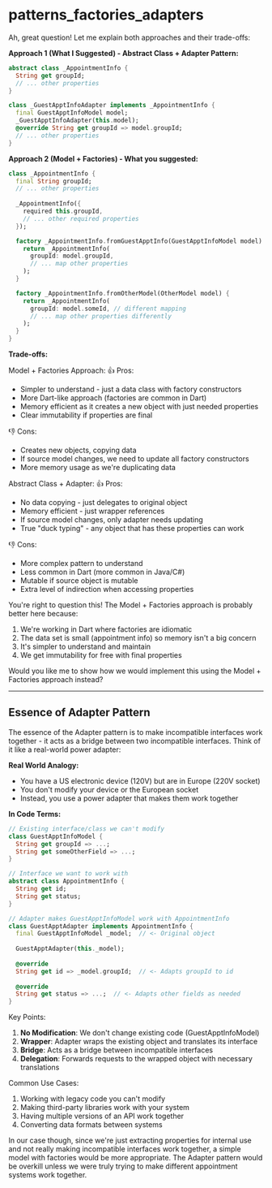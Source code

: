 # patterns_factories_adapters

Ah, great question! Let me explain both approaches and their trade-offs:

**Approach 1 (What I Suggested) - Abstract Class + Adapter Pattern:**
```dart
abstract class _AppointmentInfo {
  String get groupId;
  // ... other properties
}

class _GuestApptInfoAdapter implements _AppointmentInfo {
  final GuestApptInfoModel model;
  _GuestApptInfoAdapter(this.model);
  @override String get groupId => model.groupId;
  // ... other properties
}
```

**Approach 2 (Model + Factories) - What you suggested:**
```dart
class _AppointmentInfo {
  final String groupId;
  // ... other properties
  
  _AppointmentInfo({
    required this.groupId,
    // ... other required properties
  });

  factory _AppointmentInfo.fromGuestApptInfo(GuestApptInfoModel model) {
    return _AppointmentInfo(
      groupId: model.groupId,
      // ... map other properties
    );
  }

  factory _AppointmentInfo.fromOtherModel(OtherModel model) {
    return _AppointmentInfo(
      groupId: model.someId, // different mapping
      // ... map other properties differently
    );
  }
}
```

**Trade-offs:**

Model + Factories Approach:
👍 Pros:
- Simpler to understand - just a data class with factory constructors
- More Dart-like approach (factories are common in Dart)
- Memory efficient as it creates a new object with just needed properties
- Clear immutability if properties are final

👎 Cons:
- Creates new objects, copying data
- If source model changes, we need to update all factory constructors
- More memory usage as we're duplicating data

Abstract Class + Adapter:
👍 Pros:
- No data copying - just delegates to original object
- Memory efficient - just wrapper references
- If source model changes, only adapter needs updating
- True "duck typing" - any object that has these properties can work

👎 Cons:
- More complex pattern to understand
- Less common in Dart (more common in Java/C#)
- Mutable if source object is mutable
- Extra level of indirection when accessing properties

You're right to question this! The Model + Factories approach is probably better here because:
1. We're working in Dart where factories are idiomatic
2. The data set is small (appointment info) so memory isn't a big concern
3. It's simpler to understand and maintain
4. We get immutability for free with final properties

Would you like me to show how we would implement this using the Model + Factories approach instead?

---

## Essence of Adapter Pattern

The essence of the Adapter pattern is to make incompatible interfaces work together - it acts as a bridge between two incompatible interfaces. Think of it like a real-world power adapter:

**Real World Analogy:**
- You have a US electronic device (120V) but are in Europe (220V socket)
- You don't modify your device or the European socket
- Instead, you use a power adapter that makes them work together

**In Code Terms:**
```dart
// Existing interface/class we can't modify
class GuestApptInfoModel {
  String get groupId => ...;
  String get someOtherField => ...;
}

// Interface we want to work with
abstract class AppointmentInfo {
  String get id;
  String get status;
}

// Adapter makes GuestApptInfoModel work with AppointmentInfo
class GuestApptAdapter implements AppointmentInfo {
  final GuestApptInfoModel _model;  // <- Original object
  
  GuestApptAdapter(this._model);
  
  @override
  String get id => _model.groupId;  // <- Adapts groupId to id
  
  @override 
  String get status => ...;  // <- Adapts other fields as needed
}
```

Key Points:
1. **No Modification**: We don't change existing code (GuestApptInfoModel)
2. **Wrapper**: Adapter wraps the existing object and translates its interface
3. **Bridge**: Acts as a bridge between incompatible interfaces
4. **Delegation**: Forwards requests to the wrapped object with necessary translations

Common Use Cases:
1. Working with legacy code you can't modify
2. Making third-party libraries work with your system
3. Having multiple versions of an API work together
4. Converting data formats between systems

In our case though, since we're just extracting properties for internal use and not really making incompatible interfaces work together, a simple model with factories would be more appropriate. The Adapter pattern would be overkill unless we were truly trying to make different appointment systems work together.